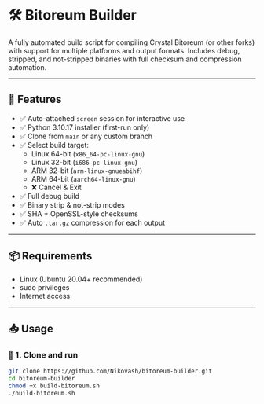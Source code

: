 # 🛠️ Bitoreum Builder

A fully automated build script for compiling Crystal Bitoreum (or other forks) with support for multiple platforms and output formats. Includes debug, stripped, and not-stripped binaries with full checksum and compression automation.

---

## 🚀 Features

- ✅ Auto-attached `screen` session for interactive use
- ✅ Python 3.10.17 installer (first-run only)
- ✅ Clone from `main` or any custom branch
- ✅ Select build target:
  - Linux 64-bit (`x86_64-pc-linux-gnu`)
  - Linux 32-bit (`i686-pc-linux-gnu`)
  - ARM 32-bit (`arm-linux-gnueabihf`)
  - ARM 64-bit (`aarch64-linux-gnu`)
  - ❌ Cancel & Exit
- ✅ Full debug build
- ✅ Binary strip & not-strip modes
- ✅ SHA + OpenSSL-style checksums
- ✅ Auto `.tar.gz` compression for each output

---

## 📦 Requirements

- Linux (Ubuntu 20.04+ recommended)
- sudo privileges
- Internet access

---

## 📥 Usage

### 🔹 1. Clone and run

```bash
git clone https://github.com/Nikovash/bitoreum-builder.git
cd bitoreum-builder
chmod +x build-bitoreum.sh
./build-bitoreum.sh
